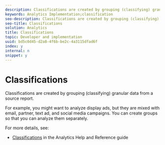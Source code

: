 ```yaml
---
description: Classifications are created by grouping (classifying) granular data from a source report.
keywords: Analytics Implementation;classification
seo-description: Classifications are created by grouping (classifying) granular data from a source report.
seo-title: Classifications
solution: Analytics
title: Classifications
topic: Developer and implementation
uuid: bd5c0d45-d2a8-4f6b-be2c-4a3115dfad6f
index: y
internal: n
snippet: y
---
```


# Classifications

Classifications are created by grouping (classifying) granular data from a source report.

For example, you might want to analyze display ads, but they are mixed with email, partner, text ad, and social media campaigns. You can create groups so that you can analyze them separately.

For more details, see:

* [Classifications](https://marketing.adobe.com/resources/help/en_US/reference/classifications.html) in the Analytics Help and Reference guide

